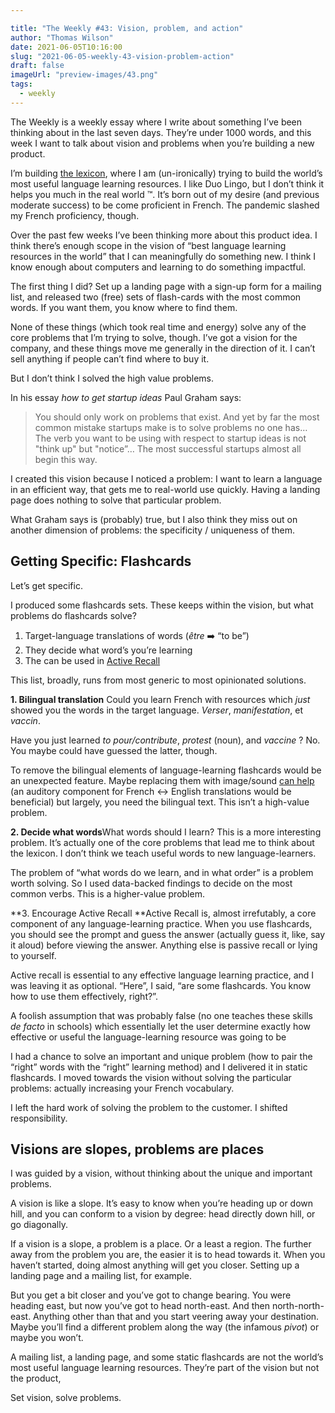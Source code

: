 ```yaml
---

title: "The Weekly #43: Vision, problem, and action"
author: "Thomas Wilson"
date: 2021-06-05T10:16:00
slug: "2021-06-05-weekly-43-vision-problem-action"
draft: false
imageUrl: "preview-images/43.png"
tags:
  - weekly
---
```


The Weekly is a weekly essay where I write about something I’ve been thinking about in the last seven days. They’re under 1000 words, and this week I want to talk about vision and problems when you’re building a new product.

I’m building [the lexicon](https://www.thelexicon.app), where I am (un-ironically) trying to build the world’s most useful language learning resources. I like Duo Lingo, but I don’t think it helps you much in the real world ™️. It’s born out of my desire (and previous moderate success) to be come proficient in French. The pandemic slashed my French proficiency, though.

Over the past few weeks I’ve been thinking more about this product idea. I think there’s enough scope in the vision of “best language learning resources in the world” that I can meaningfully do something new. I think I know enough about computers and learning to do something impactful.

The first thing I did? Set up a landing page with a sign-up form for a mailing list, and released two (free) sets of flash-cards with the most common words. If you want them, you know where to find them.

None of these things (which took real time and energy) solve any of the core problems that I’m trying to solve, though. I’ve got a vision for the company, and these things move me generally in the direction of it. I can’t sell anything if people can’t find where to buy it.

But I don’t think I solved the high value problems.

In his essay _how to get startup ideas_ Paul Graham says:

> You should only work on problems that exist. And yet by far the most common mistake startups make is to solve problems no one has… The verb you want to be using with respect to startup ideas is not "think up" but "notice”… The most successful startups almost all begin this way.

I created this vision because I noticed a problem: I want to learn a language in an efficient way, that gets me to real-world use quickly. Having a landing page does nothing to solve that particular problem.

What Graham says is (probably) true, but I also think they miss out on another dimension of problems: the specificity / uniqueness of them.

## Getting Specific: Flashcards

Let’s get specific.

I produced some flashcards sets. These keeps within the vision, but what problems do flashcards solve?

1. Target-language translations of words (_être_ ➡️ “to be”)
2. They decide what word’s you’re learning
3. The can be used in [Active Recall](https://en.wikipedia.org/wiki/Active_recall)

This list, broadly, runs from most generic to most opinionated solutions.

**1. Bilingual translation** Could you learn French with resources which _just_ showed you the words in the target language. _Verser_, _manifestation_, et _vaccin_.

Have you just learned _to pour/contribute_, _protest_ (noun), and _vaccine_ ? No. You maybe could have guessed the latter, though.

To remove the bilingual elements of language-learning flashcards would be an unexpected feature. Maybe replacing them with image/sound [can help](https://link.springer.com/article/10.1007/s11145-018-9906-x) (an auditory component for French ↔️ English translations would be beneficial) but largely, you need the bilingual text. This isn’t a high-value problem.

**2. Decide what words**What words should I learn? This is a more interesting problem. It’s actually one of the core problems that lead me to think about the lexicon. I don’t think we teach useful words to new language-learners.

The problem of “what words do we learn, and in what order” is a problem worth solving. So I used data-backed findings to decide on the most common verbs. This is a higher-value problem.

**3. Encourage Active Recall **Active Recall is, almost irrefutably, a core component of any language-learning practice. When you use flashcards, you should see the prompt and guess the answer (actually guess it, like, say it aloud) before viewing the answer. Anything else is passive recall or lying to yourself.

Active recall is essential to any effective language learning practice, and I was leaving it as optional. “Here”, I said, “are some flashcards. You know how to use them effectively, right?”.

A foolish assumption that was probably false (no one teaches these skills _de facto_ in schools) which essentially let the user determine exactly how effective or useful the language-learning resource was going to be

I had a chance to solve an important and unique problem (how to pair the “right” words with the “right” learning method) and I delivered it in static flashcards. I moved towards the vision without solving the particular problems: actually increasing your French vocabulary.

I left the hard work of solving the problem to the customer. I shifted responsibility.

## Visions are slopes, problems are places

I was guided by a vision, without thinking about the unique and important problems.

A vision is like a slope. It’s easy to know when you’re heading up or down hill, and you can conform to a vision by degree: head directly down hill, or go diagonally.

If a vision is a slope, a problem is a place. Or a least a region. The further away from the problem you are, the easier it is to head towards it. When you haven’t started, doing almost anything will get you closer. Setting up a landing page and a mailing list, for example.

But you get a bit closer and you’ve got to change bearing. You were heading east, but now you’ve got to head north-east. And then north-north-east. Anything other than that and you start veering away your destination. Maybe you’ll find a different problem along the way (the infamous _pivot_) or maybe you won’t.

A mailing list, a landing page, and some static flashcards are not the world’s most useful language learning resources. They’re part of the vision but not the product,

Set vision, solve problems.
